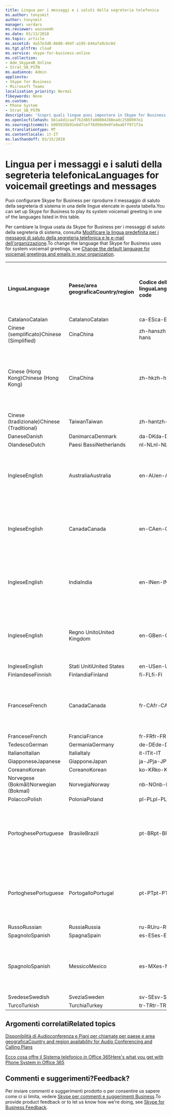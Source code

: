 ```yaml
---
title: Lingua per i messaggi e i saluti della segreteria telefonica
ms.author: tonysmit
author: tonysmit
manager: serdars
ms.reviewer: wasseemh
ms.date: 03/13/2018
ms.topic: article
ms.assetid: 4a57e3d0-8b08-494f-a195-b44afa9cbc0d
ms.tgt.pltfrm: cloud
ms.service: skype-for-business-online
ms.collection:
- Adm_Skype4B_Online
- Strat_SB_PSTN
ms.audience: Admin
appliesto:
- Skype for Business
- Microsoft Teams
localization_priority: Normal
f1keywords: None
ms.custom:
- Phone System
- Strat_SB_PSTN
description: 'Scopri quali lingue puoi impostare in Skype for Business per i messaggi di sistema predefiniti. '
ms.openlocfilehash: bb1a4d1caaf7b2d85fa00804288eadc2588997e1
ms.sourcegitcommit: b985035b91ebd7ceff8d50e9e0fa9aa6ff971f3a
ms.translationtype: MT
ms.contentlocale: it-IT
ms.lasthandoff: 03/15/2018
---
```

# <a name="languages-for-voicemail-greetings-and-messages"></a><span data-ttu-id="165a4-103">Lingua per i messaggi e i saluti della segreteria telefonica</span><span class="sxs-lookup"><span data-stu-id="165a4-103">Languages for voicemail greetings and messages</span></span>

<span data-ttu-id="165a4-104">Puoi configurare Skype for Business per riprodurre il messaggio di saluto della segreteria di sistema in una delle lingue elencate in questa tabella.</span><span class="sxs-lookup"><span data-stu-id="165a4-104">You can set up Skype for Business to play its system voicemail greeting in one of the languages listed in this table.</span></span>
  
<span data-ttu-id="165a4-105">Per cambiare la lingua usata da Skype for Business per i messaggi di saluto della segreteria di sistema, consulta [Modificare la lingua predefinita per i messaggi di saluto della segreteria telefonica e le e-mail dell'organizzazione](change-the-default-language-for-greetings-and-emails.md).</span><span class="sxs-lookup"><span data-stu-id="165a4-105">To change the language that Skype for Business uses for system voicemail greetings, see [Change the default language for voicemail greetings and emails in your organization](change-the-default-language-for-greetings-and-emails.md).</span></span>
  
|||||||
|:-----|:-----|:-----|:-----|:-----|:-----|
|<span data-ttu-id="165a4-106">**Lingua**</span><span class="sxs-lookup"><span data-stu-id="165a4-106">**Language**</span></span> <br/> |<span data-ttu-id="165a4-107">**Paese/area geografica**</span><span class="sxs-lookup"><span data-stu-id="165a4-107">**Country/region**</span></span> <br/> |<span data-ttu-id="165a4-108">**Codice della lingua**</span><span class="sxs-lookup"><span data-stu-id="165a4-108">**Language code**</span></span> <br/> |<span data-ttu-id="165a4-109">**Disponibile da mostrare agli utenti in una e-mail?**</span><span class="sxs-lookup"><span data-stu-id="165a4-109">**Available for a user to see it in email?**</span></span> <br/> |<span data-ttu-id="165a4-110">**Disponibile quando l'utente chiama?**</span><span class="sxs-lookup"><span data-stu-id="165a4-110">**Available when the user calls in?**</span></span> <br/> |<span data-ttu-id="165a4-111">**Trascrizione disponibile?**</span><span class="sxs-lookup"><span data-stu-id="165a4-111">**Transcription available?**</span></span> <br/> |
|<span data-ttu-id="165a4-112">Catalano</span><span class="sxs-lookup"><span data-stu-id="165a4-112">Catalan</span></span>  <br/> |<span data-ttu-id="165a4-113">Catalano</span><span class="sxs-lookup"><span data-stu-id="165a4-113">Catalan</span></span>  <br/> |<span data-ttu-id="165a4-114">ca-ES</span><span class="sxs-lookup"><span data-stu-id="165a4-114">ca-ES</span></span>  <br/> |<span data-ttu-id="165a4-115">Sì</span><span class="sxs-lookup"><span data-stu-id="165a4-115">Yes</span></span>  <br/> |<span data-ttu-id="165a4-116">Sì</span><span class="sxs-lookup"><span data-stu-id="165a4-116">Yes</span></span>  <br/> |<span data-ttu-id="165a4-117">No</span><span class="sxs-lookup"><span data-stu-id="165a4-117">No</span></span>  <br/> |
|<span data-ttu-id="165a4-118">Cinese (semplificato)</span><span class="sxs-lookup"><span data-stu-id="165a4-118">Chinese (Simplified)</span></span>  <br/> |<span data-ttu-id="165a4-119">Cina</span><span class="sxs-lookup"><span data-stu-id="165a4-119">China</span></span>  <br/> |<span data-ttu-id="165a4-120">zh-hans</span><span class="sxs-lookup"><span data-stu-id="165a4-120">zh-hans</span></span>  <br/> |<span data-ttu-id="165a4-121">Sì</span><span class="sxs-lookup"><span data-stu-id="165a4-121">Yes</span></span>  <br/> |<span data-ttu-id="165a4-122">Sì</span><span class="sxs-lookup"><span data-stu-id="165a4-122">Yes</span></span>  <br/> |<span data-ttu-id="165a4-123">Sì</span><span class="sxs-lookup"><span data-stu-id="165a4-123">Yes</span></span>  <br/> |
|<span data-ttu-id="165a4-124">Cinese (Hong Kong)</span><span class="sxs-lookup"><span data-stu-id="165a4-124">Chinese (Hong Kong)</span></span>  <br/> |<span data-ttu-id="165a4-125">Cina</span><span class="sxs-lookup"><span data-stu-id="165a4-125">China</span></span>  <br/> |<span data-ttu-id="165a4-126">zh-hk</span><span class="sxs-lookup"><span data-stu-id="165a4-126">zh-hk</span></span>  <br/> |<span data-ttu-id="165a4-127">Sì, ma viene utilizzato il cinese (tradizionale) (zh-hant).</span><span class="sxs-lookup"><span data-stu-id="165a4-127">Yes, but Chinese (Traditional) (zh-hant) is used.</span></span>  <br/> | <span data-ttu-id="165a4-128">Sì</span><span class="sxs-lookup"><span data-stu-id="165a4-128">Yes</span></span> <br/> |<span data-ttu-id="165a4-129">Sì, ma viene utilizzato il cinese (tradizionale) (zh-hant).</span><span class="sxs-lookup"><span data-stu-id="165a4-129">Yes, but Chinese (Traditional) (zh-hant) is used.</span></span>  <br/> |
|<span data-ttu-id="165a4-130">Cinese (tradizionale)</span><span class="sxs-lookup"><span data-stu-id="165a4-130">Chinese (Traditional)</span></span>  <br/> |<span data-ttu-id="165a4-131">Taiwan</span><span class="sxs-lookup"><span data-stu-id="165a4-131">Taiwan</span></span>  <br/> |<span data-ttu-id="165a4-132">zh-hant</span><span class="sxs-lookup"><span data-stu-id="165a4-132">zh-hant</span></span>  <br/> |<span data-ttu-id="165a4-133">Sì</span><span class="sxs-lookup"><span data-stu-id="165a4-133">Yes</span></span>  <br/> |<span data-ttu-id="165a4-134">Sì</span><span class="sxs-lookup"><span data-stu-id="165a4-134">Yes</span></span>  <br/> |<span data-ttu-id="165a4-135">No</span><span class="sxs-lookup"><span data-stu-id="165a4-135">No</span></span>  <br/> |
|<span data-ttu-id="165a4-136">Danese</span><span class="sxs-lookup"><span data-stu-id="165a4-136">Danish</span></span>  <br/> |<span data-ttu-id="165a4-137">Danimarca</span><span class="sxs-lookup"><span data-stu-id="165a4-137">Denmark</span></span>  <br/> |<span data-ttu-id="165a4-138">da-DK</span><span class="sxs-lookup"><span data-stu-id="165a4-138">da-DK</span></span>  <br/> |<span data-ttu-id="165a4-139">Sì</span><span class="sxs-lookup"><span data-stu-id="165a4-139">Yes</span></span>  <br/> |<span data-ttu-id="165a4-140">Sì</span><span class="sxs-lookup"><span data-stu-id="165a4-140">Yes</span></span>  <br/> |<span data-ttu-id="165a4-141">No</span><span class="sxs-lookup"><span data-stu-id="165a4-141">No</span></span>  <br/> |
|<span data-ttu-id="165a4-142">Olandese</span><span class="sxs-lookup"><span data-stu-id="165a4-142">Dutch</span></span>  <br/> |<span data-ttu-id="165a4-143">Paesi Bassi</span><span class="sxs-lookup"><span data-stu-id="165a4-143">Netherlands</span></span>  <br/> |<span data-ttu-id="165a4-144">nl-NL</span><span class="sxs-lookup"><span data-stu-id="165a4-144">nl-NL</span></span>  <br/> |<span data-ttu-id="165a4-145">Sì</span><span class="sxs-lookup"><span data-stu-id="165a4-145">Yes</span></span>  <br/> |<span data-ttu-id="165a4-146">Sì</span><span class="sxs-lookup"><span data-stu-id="165a4-146">Yes</span></span>  <br/> |<span data-ttu-id="165a4-147">No</span><span class="sxs-lookup"><span data-stu-id="165a4-147">No</span></span>  <br/> |
|<span data-ttu-id="165a4-148">Inglese</span><span class="sxs-lookup"><span data-stu-id="165a4-148">English</span></span>  <br/> |<span data-ttu-id="165a4-149">Australia</span><span class="sxs-lookup"><span data-stu-id="165a4-149">Australia</span></span>  <br/> |<span data-ttu-id="165a4-150">en-AU</span><span class="sxs-lookup"><span data-stu-id="165a4-150">en-AU</span></span>  <br/> |<span data-ttu-id="165a4-151">Sì, ma viene utilizzato l'inglese americano (en-US).</span><span class="sxs-lookup"><span data-stu-id="165a4-151">Yes, but US English (en-US) is used.</span></span>  <br/> |<span data-ttu-id="165a4-152">Sì</span><span class="sxs-lookup"><span data-stu-id="165a4-152">Yes</span></span>  <br/> |<span data-ttu-id="165a4-153">Sì, ma viene utilizzato l'inglese americano (en-US).</span><span class="sxs-lookup"><span data-stu-id="165a4-153">Yes, but US English (en-US) is used.</span></span>  <br/> |
|<span data-ttu-id="165a4-154">Inglese</span><span class="sxs-lookup"><span data-stu-id="165a4-154">English</span></span>  <br/> |<span data-ttu-id="165a4-155">Canada</span><span class="sxs-lookup"><span data-stu-id="165a4-155">Canada</span></span>  <br/> |<span data-ttu-id="165a4-156">en-CA</span><span class="sxs-lookup"><span data-stu-id="165a4-156">en-CA</span></span>  <br/> |<span data-ttu-id="165a4-157">Sì, ma viene utilizzato l'inglese americano (en-US).</span><span class="sxs-lookup"><span data-stu-id="165a4-157">Yes, but US English (en-US) is used.</span></span>  <br/> |<span data-ttu-id="165a4-158">Sì</span><span class="sxs-lookup"><span data-stu-id="165a4-158">Yes</span></span>  <br/> |<span data-ttu-id="165a4-159">Sì, ma viene utilizzato l'inglese americano (en-US).</span><span class="sxs-lookup"><span data-stu-id="165a4-159">Yes, but US English (en-US) is used.</span></span>  <br/> |
|<span data-ttu-id="165a4-160">Inglese</span><span class="sxs-lookup"><span data-stu-id="165a4-160">English</span></span>  <br/> |<span data-ttu-id="165a4-161">India</span><span class="sxs-lookup"><span data-stu-id="165a4-161">India</span></span>  <br/> |<span data-ttu-id="165a4-162">en-IN</span><span class="sxs-lookup"><span data-stu-id="165a4-162">en-IN</span></span>  <br/> |<span data-ttu-id="165a4-163">Sì, ma viene utilizzato l'inglese americano (en-US).</span><span class="sxs-lookup"><span data-stu-id="165a4-163">Yes, but US English (en-US) is used.</span></span>  <br/> |<span data-ttu-id="165a4-164">Sì</span><span class="sxs-lookup"><span data-stu-id="165a4-164">Yes</span></span>  <br/> |<span data-ttu-id="165a4-165">Sì, ma viene utilizzato l'inglese americano (en-US).</span><span class="sxs-lookup"><span data-stu-id="165a4-165">Yes, but US English (en-US) is used.</span></span>  <br/> |
|<span data-ttu-id="165a4-166">Inglese</span><span class="sxs-lookup"><span data-stu-id="165a4-166">English</span></span>  <br/> |<span data-ttu-id="165a4-167">Regno Unito</span><span class="sxs-lookup"><span data-stu-id="165a4-167">United Kingdom</span></span>  <br/> |<span data-ttu-id="165a4-168">en-GB</span><span class="sxs-lookup"><span data-stu-id="165a4-168">en-GB</span></span>  <br/> |<span data-ttu-id="165a4-169">Sì, ma viene utilizzato l'inglese americano (en-US).</span><span class="sxs-lookup"><span data-stu-id="165a4-169">Yes, but US English (en-US) is used.</span></span>  <br/> |<span data-ttu-id="165a4-170">Sì</span><span class="sxs-lookup"><span data-stu-id="165a4-170">Yes</span></span>  <br/> |<span data-ttu-id="165a4-171">Sì, ma viene utilizzato l'inglese americano (en-US).</span><span class="sxs-lookup"><span data-stu-id="165a4-171">Yes, but US English (en-US) is used.</span></span>  <br/> |
|<span data-ttu-id="165a4-172">Inglese</span><span class="sxs-lookup"><span data-stu-id="165a4-172">English</span></span>  <br/> |<span data-ttu-id="165a4-173">Stati Uniti</span><span class="sxs-lookup"><span data-stu-id="165a4-173">United States</span></span>  <br/> |<span data-ttu-id="165a4-174">en-US</span><span class="sxs-lookup"><span data-stu-id="165a4-174">en-US</span></span>  <br/> |<span data-ttu-id="165a4-175">Sì</span><span class="sxs-lookup"><span data-stu-id="165a4-175">Yes</span></span>  <br/> |<span data-ttu-id="165a4-176">Sì</span><span class="sxs-lookup"><span data-stu-id="165a4-176">Yes</span></span>  <br/> |<span data-ttu-id="165a4-177">Sì</span><span class="sxs-lookup"><span data-stu-id="165a4-177">Yes</span></span>  <br/> |
|<span data-ttu-id="165a4-178">Finlandese</span><span class="sxs-lookup"><span data-stu-id="165a4-178">Finnish</span></span>  <br/> |<span data-ttu-id="165a4-179">Finlandia</span><span class="sxs-lookup"><span data-stu-id="165a4-179">Finland</span></span>  <br/> |<span data-ttu-id="165a4-180">fi-FL</span><span class="sxs-lookup"><span data-stu-id="165a4-180">fi-Fl</span></span>  <br/> |<span data-ttu-id="165a4-181">Sì</span><span class="sxs-lookup"><span data-stu-id="165a4-181">Yes</span></span>  <br/> |<span data-ttu-id="165a4-182">Sì</span><span class="sxs-lookup"><span data-stu-id="165a4-182">Yes</span></span>  <br/> |<span data-ttu-id="165a4-183">No</span><span class="sxs-lookup"><span data-stu-id="165a4-183">No</span></span>  <br/> |
|<span data-ttu-id="165a4-184">Francese</span><span class="sxs-lookup"><span data-stu-id="165a4-184">French</span></span>  <br/> |<span data-ttu-id="165a4-185">Canada</span><span class="sxs-lookup"><span data-stu-id="165a4-185">Canada</span></span>  <br/> |<span data-ttu-id="165a4-186">fr-CA</span><span class="sxs-lookup"><span data-stu-id="165a4-186">fr-CA</span></span>  <br/> |<span data-ttu-id="165a4-187">Sì, ma viene utilizzato il francese continentale (fr-FR).</span><span class="sxs-lookup"><span data-stu-id="165a4-187">Yes, but France French (fr-FR) is used.</span></span>  <br/> |<span data-ttu-id="165a4-188">Sì</span><span class="sxs-lookup"><span data-stu-id="165a4-188">Yes</span></span>  <br/> |<span data-ttu-id="165a4-189">Sì, ma viene utilizzato il francese continentale (fr-FR).</span><span class="sxs-lookup"><span data-stu-id="165a4-189">Yes, but France French (fr-FR) is used.</span></span>  <br/> |
|<span data-ttu-id="165a4-190">Francese</span><span class="sxs-lookup"><span data-stu-id="165a4-190">French</span></span>  <br/> |<span data-ttu-id="165a4-191">Francia</span><span class="sxs-lookup"><span data-stu-id="165a4-191">France</span></span>  <br/> |<span data-ttu-id="165a4-192">fr-FR</span><span class="sxs-lookup"><span data-stu-id="165a4-192">fr-FR</span></span>  <br/> |<span data-ttu-id="165a4-193">Sì</span><span class="sxs-lookup"><span data-stu-id="165a4-193">Yes</span></span>  <br/> |<span data-ttu-id="165a4-194">Sì</span><span class="sxs-lookup"><span data-stu-id="165a4-194">Yes</span></span>  <br/> |<span data-ttu-id="165a4-195">Sì</span><span class="sxs-lookup"><span data-stu-id="165a4-195">Yes</span></span>  <br/> |
|<span data-ttu-id="165a4-196">Tedesco</span><span class="sxs-lookup"><span data-stu-id="165a4-196">German</span></span>  <br/> |<span data-ttu-id="165a4-197">Germania</span><span class="sxs-lookup"><span data-stu-id="165a4-197">Germany</span></span>  <br/> |<span data-ttu-id="165a4-198">de-DE</span><span class="sxs-lookup"><span data-stu-id="165a4-198">de-DE</span></span>  <br/> |<span data-ttu-id="165a4-199">Sì</span><span class="sxs-lookup"><span data-stu-id="165a4-199">Yes</span></span>  <br/> |<span data-ttu-id="165a4-200">Sì</span><span class="sxs-lookup"><span data-stu-id="165a4-200">Yes</span></span>  <br/> |<span data-ttu-id="165a4-201">Sì</span><span class="sxs-lookup"><span data-stu-id="165a4-201">Yes</span></span>  <br/> |
|<span data-ttu-id="165a4-202">Italiano</span><span class="sxs-lookup"><span data-stu-id="165a4-202">Italian</span></span>  <br/> |<span data-ttu-id="165a4-203">Italia</span><span class="sxs-lookup"><span data-stu-id="165a4-203">Italy</span></span>  <br/> |<span data-ttu-id="165a4-204">it-IT</span><span class="sxs-lookup"><span data-stu-id="165a4-204">it-IT</span></span>  <br/> |<span data-ttu-id="165a4-205">Sì</span><span class="sxs-lookup"><span data-stu-id="165a4-205">Yes</span></span>  <br/> |<span data-ttu-id="165a4-206">Sì</span><span class="sxs-lookup"><span data-stu-id="165a4-206">Yes</span></span>  <br/> |<span data-ttu-id="165a4-207">Sì</span><span class="sxs-lookup"><span data-stu-id="165a4-207">Yes</span></span>  <br/> |
|<span data-ttu-id="165a4-208">Giapponese</span><span class="sxs-lookup"><span data-stu-id="165a4-208">Japanese</span></span>  <br/> |<span data-ttu-id="165a4-209">Giappone</span><span class="sxs-lookup"><span data-stu-id="165a4-209">Japan</span></span>  <br/> |<span data-ttu-id="165a4-210">ja-JP</span><span class="sxs-lookup"><span data-stu-id="165a4-210">ja-JP</span></span>  <br/> |<span data-ttu-id="165a4-211">Sì</span><span class="sxs-lookup"><span data-stu-id="165a4-211">Yes</span></span>  <br/> |<span data-ttu-id="165a4-212">Sì</span><span class="sxs-lookup"><span data-stu-id="165a4-212">Yes</span></span>  <br/> |<span data-ttu-id="165a4-213">No</span><span class="sxs-lookup"><span data-stu-id="165a4-213">No</span></span>  <br/> |
|<span data-ttu-id="165a4-214">Coreano</span><span class="sxs-lookup"><span data-stu-id="165a4-214">Korean</span></span>  <br/> |<span data-ttu-id="165a4-215">Coreano</span><span class="sxs-lookup"><span data-stu-id="165a4-215">Korean</span></span>  <br/> |<span data-ttu-id="165a4-216">ko-KR</span><span class="sxs-lookup"><span data-stu-id="165a4-216">ko-KR</span></span>  <br/> |<span data-ttu-id="165a4-217">Sì</span><span class="sxs-lookup"><span data-stu-id="165a4-217">Yes</span></span>  <br/> |<span data-ttu-id="165a4-218">Sì</span><span class="sxs-lookup"><span data-stu-id="165a4-218">Yes</span></span>  <br/> |<span data-ttu-id="165a4-219">No</span><span class="sxs-lookup"><span data-stu-id="165a4-219">No</span></span>  <br/> |
|<span data-ttu-id="165a4-220">Norvegese (Bokmål)</span><span class="sxs-lookup"><span data-stu-id="165a4-220">Norwegian (Bokmal)</span></span>  <br/> |<span data-ttu-id="165a4-221">Norvegia</span><span class="sxs-lookup"><span data-stu-id="165a4-221">Norway</span></span>  <br/> |<span data-ttu-id="165a4-222">nb-NO</span><span class="sxs-lookup"><span data-stu-id="165a4-222">nb-NO</span></span>  <br/> |<span data-ttu-id="165a4-223">Sì</span><span class="sxs-lookup"><span data-stu-id="165a4-223">Yes</span></span>  <br/> |<span data-ttu-id="165a4-224">Sì</span><span class="sxs-lookup"><span data-stu-id="165a4-224">Yes</span></span>  <br/> |<span data-ttu-id="165a4-225">No</span><span class="sxs-lookup"><span data-stu-id="165a4-225">No</span></span>  <br/> |
|<span data-ttu-id="165a4-226">Polacco</span><span class="sxs-lookup"><span data-stu-id="165a4-226">Polish</span></span>  <br/> |<span data-ttu-id="165a4-227">Polonia</span><span class="sxs-lookup"><span data-stu-id="165a4-227">Poland</span></span>  <br/> |<span data-ttu-id="165a4-228">pl-PL</span><span class="sxs-lookup"><span data-stu-id="165a4-228">pl-PL</span></span>  <br/> |<span data-ttu-id="165a4-229">Sì</span><span class="sxs-lookup"><span data-stu-id="165a4-229">Yes</span></span>  <br/> | <span data-ttu-id="165a4-230">Sì</span><span class="sxs-lookup"><span data-stu-id="165a4-230">Yes</span></span> <br/> |<span data-ttu-id="165a4-231">No</span><span class="sxs-lookup"><span data-stu-id="165a4-231">No</span></span>  <br/> |
|<span data-ttu-id="165a4-232">Portoghese</span><span class="sxs-lookup"><span data-stu-id="165a4-232">Portuguese</span></span>  <br/> |<span data-ttu-id="165a4-233">Brasile</span><span class="sxs-lookup"><span data-stu-id="165a4-233">Brazil</span></span>  <br/> |<span data-ttu-id="165a4-234">pt-BR</span><span class="sxs-lookup"><span data-stu-id="165a4-234">pt-BR</span></span>  <br/> |<span data-ttu-id="165a4-235">Sì, ma viene utilizzato il portoghese continentale (pt-PT).</span><span class="sxs-lookup"><span data-stu-id="165a4-235">Yes, but Portugal Portuguese (pt-PT) is used.</span></span>  <br/> |<span data-ttu-id="165a4-236">Sì</span><span class="sxs-lookup"><span data-stu-id="165a4-236">Yes</span></span>  <br/> |<span data-ttu-id="165a4-237">Sì</span><span class="sxs-lookup"><span data-stu-id="165a4-237">Yes</span></span>  <br/> |
|<span data-ttu-id="165a4-238">Portoghese</span><span class="sxs-lookup"><span data-stu-id="165a4-238">Portuguese</span></span>  <br/> |<span data-ttu-id="165a4-239">Portogallo</span><span class="sxs-lookup"><span data-stu-id="165a4-239">Portugal</span></span>  <br/> |<span data-ttu-id="165a4-240">pt-PT</span><span class="sxs-lookup"><span data-stu-id="165a4-240">pt-PT</span></span>  <br/> |<span data-ttu-id="165a4-241">Sì</span><span class="sxs-lookup"><span data-stu-id="165a4-241">Yes</span></span>  <br/> |<span data-ttu-id="165a4-242">Sì</span><span class="sxs-lookup"><span data-stu-id="165a4-242">Yes</span></span>  <br/> |<span data-ttu-id="165a4-243">Sì, ma viene utilizzato il portoghese brasiliano (pt-BR).</span><span class="sxs-lookup"><span data-stu-id="165a4-243">Yes, but Brazil Portuguese (pt-BR) is used.</span></span>  <br/> |
|<span data-ttu-id="165a4-244">Russo</span><span class="sxs-lookup"><span data-stu-id="165a4-244">Russian</span></span>  <br/> |<span data-ttu-id="165a4-245">Russia</span><span class="sxs-lookup"><span data-stu-id="165a4-245">Russia</span></span>  <br/> |<span data-ttu-id="165a4-246">ru-RU</span><span class="sxs-lookup"><span data-stu-id="165a4-246">ru-RU</span></span>  <br/> |<span data-ttu-id="165a4-247">Sì</span><span class="sxs-lookup"><span data-stu-id="165a4-247">Yes</span></span>  <br/> |<span data-ttu-id="165a4-248">Sì</span><span class="sxs-lookup"><span data-stu-id="165a4-248">Yes</span></span>  <br/> |<span data-ttu-id="165a4-249">No</span><span class="sxs-lookup"><span data-stu-id="165a4-249">No</span></span>  <br/> |
|<span data-ttu-id="165a4-250">Spagnolo</span><span class="sxs-lookup"><span data-stu-id="165a4-250">Spanish</span></span>  <br/> |<span data-ttu-id="165a4-251">Spagna</span><span class="sxs-lookup"><span data-stu-id="165a4-251">Spain</span></span>  <br/> |<span data-ttu-id="165a4-252">es-ES</span><span class="sxs-lookup"><span data-stu-id="165a4-252">es-ES</span></span>  <br/> |<span data-ttu-id="165a4-253">Sì</span><span class="sxs-lookup"><span data-stu-id="165a4-253">Yes</span></span>  <br/> |<span data-ttu-id="165a4-254">Sì</span><span class="sxs-lookup"><span data-stu-id="165a4-254">Yes</span></span>  <br/> |<span data-ttu-id="165a4-255">Sì</span><span class="sxs-lookup"><span data-stu-id="165a4-255">Yes</span></span>  <br/> |
|<span data-ttu-id="165a4-256">Spagnolo</span><span class="sxs-lookup"><span data-stu-id="165a4-256">Spanish</span></span>  <br/> |<span data-ttu-id="165a4-257">Messico</span><span class="sxs-lookup"><span data-stu-id="165a4-257">Mexico</span></span>  <br/> |<span data-ttu-id="165a4-258">es-MX</span><span class="sxs-lookup"><span data-stu-id="165a4-258">es-MX</span></span>  <br/> |<span data-ttu-id="165a4-259">Sì, ma viene utilizzato lo spagnolo continentale (es-ES).</span><span class="sxs-lookup"><span data-stu-id="165a4-259">Yes, but Spain Spanish (es-ES) is used.</span></span>  <br/> |<span data-ttu-id="165a4-260">Sì</span><span class="sxs-lookup"><span data-stu-id="165a4-260">Yes</span></span>  <br/> |<span data-ttu-id="165a4-261">Sì, ma viene utilizzato lo spagnolo continentale (es-ES).</span><span class="sxs-lookup"><span data-stu-id="165a4-261">Yes, but Spain Spanish (es-ES) is used.</span></span>  <br/> |
|<span data-ttu-id="165a4-262">Svedese</span><span class="sxs-lookup"><span data-stu-id="165a4-262">Swedish</span></span>  <br/> |<span data-ttu-id="165a4-263">Svezia</span><span class="sxs-lookup"><span data-stu-id="165a4-263">Sweden</span></span>  <br/> |<span data-ttu-id="165a4-264">sv-SE</span><span class="sxs-lookup"><span data-stu-id="165a4-264">sv-SE</span></span>  <br/> |<span data-ttu-id="165a4-265">Sì</span><span class="sxs-lookup"><span data-stu-id="165a4-265">Yes</span></span>  <br/> |<span data-ttu-id="165a4-266">Sì</span><span class="sxs-lookup"><span data-stu-id="165a4-266">Yes</span></span>  <br/> |<span data-ttu-id="165a4-267">No</span><span class="sxs-lookup"><span data-stu-id="165a4-267">No</span></span>  <br/> |
|<span data-ttu-id="165a4-268">Turco</span><span class="sxs-lookup"><span data-stu-id="165a4-268">Turkish</span></span>  <br/> |<span data-ttu-id="165a4-269">Turchia</span><span class="sxs-lookup"><span data-stu-id="165a4-269">Turkey</span></span>  <br/> |<span data-ttu-id="165a4-270">tr-TR</span><span class="sxs-lookup"><span data-stu-id="165a4-270">tr-TR</span></span>  <br/> |<span data-ttu-id="165a4-271">Sì</span><span class="sxs-lookup"><span data-stu-id="165a4-271">Yes</span></span>  <br/> |<span data-ttu-id="165a4-272">Sì</span><span class="sxs-lookup"><span data-stu-id="165a4-272">Yes</span></span>  <br/> |<span data-ttu-id="165a4-273">No</span><span class="sxs-lookup"><span data-stu-id="165a4-273">No</span></span>  <br/> |
   
## <a name="related-topics"></a><span data-ttu-id="165a4-274">Argomenti correlati</span><span class="sxs-lookup"><span data-stu-id="165a4-274">Related topics</span></span>
[<span data-ttu-id="165a4-275">Disponibilità di Audioconferenza e Piani per chiamate per paese e area geografica</span><span class="sxs-lookup"><span data-stu-id="165a4-275">Country and region availability for Audio Conferencing and Calling Plans</span></span>](../../country-and-region-availability-for-audio-conferencing-and-calling-plans/country-and-region-availability-for-audio-conferencing-and-calling-plans.md)

[<span data-ttu-id="165a4-276">Ecco cosa offre il Sistema telefonico in Office 365</span><span class="sxs-lookup"><span data-stu-id="165a4-276">Here's what you get with Phone System in Office 365</span></span>](../../what-is-phone-system-in-office-365/here-s-what-you-get-with-phone-system.md)
  
## <a name="feedback"></a><span data-ttu-id="165a4-277">Commenti e suggerimenti?</span><span class="sxs-lookup"><span data-stu-id="165a4-277">Feedback?</span></span>
<span data-ttu-id="165a4-278">Per inviare commenti e suggerimenti prodotto o per consentire us sapere come ci si limita, vedere [Skype per commenti e suggerimenti Business](https://www.skypefeedback.com).</span><span class="sxs-lookup"><span data-stu-id="165a4-278">To provide product feedback or to let us know how we're doing, see [Skype for Business Feedback](https://www.skypefeedback.com).</span></span>